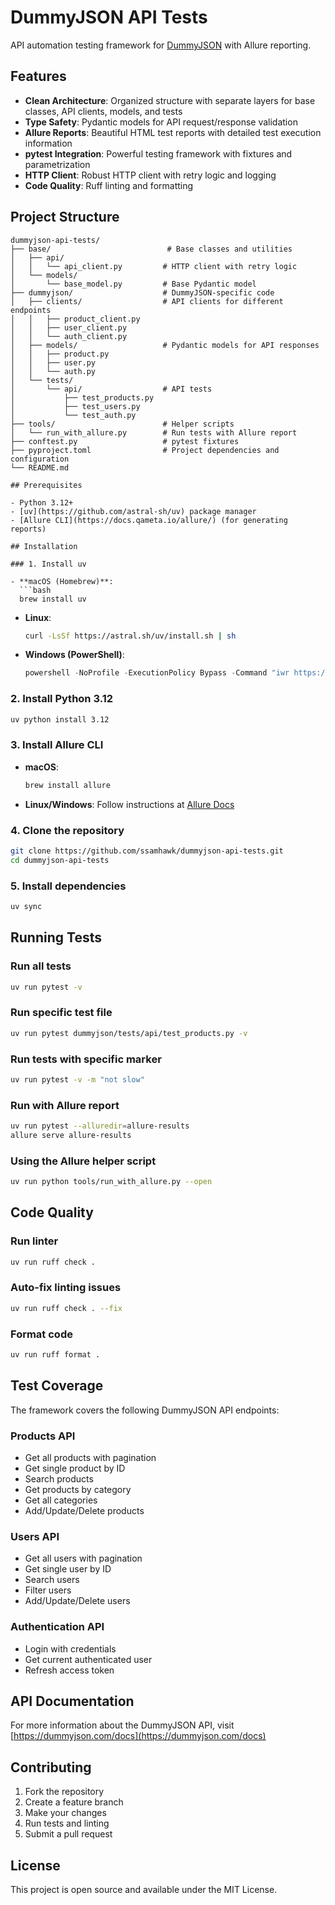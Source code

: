 # DummyJSON API Tests

API automation testing framework for [DummyJSON](https://dummyjson.com) with Allure reporting.

## Features

- **Clean Architecture**: Organized structure with separate layers for base classes, API clients, models, and tests
- **Type Safety**: Pydantic models for API request/response validation
- **Allure Reports**: Beautiful HTML test reports with detailed test execution information
- **pytest Integration**: Powerful testing framework with fixtures and parametrization
- **HTTP Client**: Robust HTTP client with retry logic and logging
- **Code Quality**: Ruff linting and formatting

## Project Structure

```
dummyjson-api-tests/
├── base/                          # Base classes and utilities
│   ├── api/
│   │   └── api_client.py         # HTTP client with retry logic
│   └── models/
│       └── base_model.py         # Base Pydantic model
├── dummyjson/                    # DummyJSON-specific code
│   ├── clients/                  # API clients for different endpoints
│   │   ├── product_client.py
│   │   ├── user_client.py
│   │   └── auth_client.py
│   ├── models/                   # Pydantic models for API responses
│   │   ├── product.py
│   │   ├── user.py
│   │   └── auth.py
│   └── tests/
│       └── api/                  # API tests
│           ├── test_products.py
│           ├── test_users.py
│           └── test_auth.py
├── tools/                        # Helper scripts
│   └── run_with_allure.py        # Run tests with Allure report
├── conftest.py                   # pytest fixtures
├── pyproject.toml                # Project dependencies and configuration
└── README.md

## Prerequisites

- Python 3.12+
- [uv](https://github.com/astral-sh/uv) package manager
- [Allure CLI](https://docs.qameta.io/allure/) (for generating reports)

## Installation

### 1. Install uv

- **macOS (Homebrew)**:
  ```bash
  brew install uv
  ```

- **Linux**:
  ```bash
  curl -LsSf https://astral.sh/uv/install.sh | sh
  ```

- **Windows (PowerShell)**:
  ```powershell
  powershell -NoProfile -ExecutionPolicy Bypass -Command "iwr https://astral.sh/uv/install.ps1 -UseBasicParsing | iex"
  ```

### 2. Install Python 3.12

```bash
uv python install 3.12
```

### 3. Install Allure CLI

- **macOS**:
  ```bash
  brew install allure
  ```

- **Linux/Windows**: Follow instructions at [Allure Docs](https://docs.qameta.io/allure/#_installing_a_commandline)

### 4. Clone the repository

```bash
git clone https://github.com/ssamhawk/dummyjson-api-tests.git
cd dummyjson-api-tests
```

### 5. Install dependencies

```bash
uv sync
```

## Running Tests

### Run all tests

```bash
uv run pytest -v
```

### Run specific test file

```bash
uv run pytest dummyjson/tests/api/test_products.py -v
```

### Run tests with specific marker

```bash
uv run pytest -v -m "not slow"
```

### Run with Allure report

```bash
uv run pytest --alluredir=allure-results
allure serve allure-results
```

### Using the Allure helper script

```bash
uv run python tools/run_with_allure.py --open
```

## Code Quality

### Run linter

```bash
uv run ruff check .
```

### Auto-fix linting issues

```bash
uv run ruff check . --fix
```

### Format code

```bash
uv run ruff format .
```

## Test Coverage

The framework covers the following DummyJSON API endpoints:

### Products API
- Get all products with pagination
- Get single product by ID
- Search products
- Get products by category
- Get all categories
- Add/Update/Delete products

### Users API
- Get all users with pagination
- Get single user by ID
- Search users
- Filter users
- Add/Update/Delete users

### Authentication API
- Login with credentials
- Get current authenticated user
- Refresh access token

## API Documentation

For more information about the DummyJSON API, visit [https://dummyjson.com/docs](https://dummyjson.com/docs)

## Contributing

1. Fork the repository
2. Create a feature branch
3. Make your changes
4. Run tests and linting
5. Submit a pull request

## License

This project is open source and available under the MIT License.
